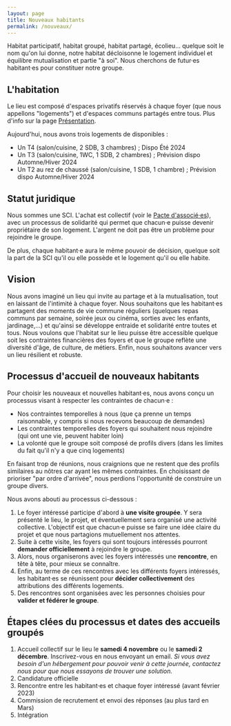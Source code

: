 ```yaml
---
layout: page
title: Nouveaux habitants
permalink: /nouveaux/
---
```


Habitat participatif, habitat groupé, habitat partagé, écolieu... quelque soit le nom qu'on lui donne, notre habitat décloisonne le logement individuel et équilibre mutualisation et partie "à soi". Nous cherchons de futur·es habitant·es pour constituer notre groupe. 

## L'habitation
Le lieu est composé d'espaces privatifs réservés à chaque foyer (que nous appellons "logements") et d'espaces communs partagés entre tous. Plus d'info sur la page [Présentation](../presentation).

Aujourd'hui, nous avons trois logements de disponibles :
 - Un T4 (salon/cuisine, 2 SDB, 3 chambres) ; Dispo Été 2024
 - Un T3 (salon/cuisine, 1WC, 1 SDB, 2 chambres) ; Prévision dispo Automne/Hiver 2024
 - Un T2 au rez de chaussé (salon/cuisine, 1 SDB, 1 chambre) ; Prévision dispo Automne/Hiver 2024



## Statut juridique
Nous sommes une SCI. L'achat est collectif (voir le [Pacte d'associé·es](../documents)), avec un processus de solidarité qui permet que chacun·e puisse devenir propriétaire de son logement. L'argent ne doit pas être un problème pour rejoindre le groupe.

De plus, chaque habitant·e aura le même pouvoir de décision, quelque soit la part de la SCI qu'il ou elle possède et le logement qu'il ou elle habite. 


## Vision
Nous avons imaginé un lieu qui invite au partage et à la mutualisation, tout en laissant de l'intimité à chaque foyer. Nous souhaitons que les habitant·es partagent des moments de vie commune réguliers (quelques repas communs par semaine, soirée jeux ou cinéma, sorties avec les enfants, jardinage,...) et qu'ainsi se développe entraide et solidarité entre toutes et tous. Nous voulons que l'habitat sur le lieu puisse être accessible quelque soit les contraintes financières des foyers et que le groupe reflète une diversité d'âge, de culture, de métiers. Enfin, nous souhaitons avancer vers un lieu résilient et robuste.


## Processus d'accueil de nouveaux habitants
Pour choisir les nouveaux et nouvelles habitant·es, nous avons conçu un processus visant à respecter les contraintes de chacun·e :
 - Nos contraintes temporelles à nous (que ça prenne un temps raisonnable, y compris si nous recevons beaucoup de demandes)
 - Les contraintes temporelles des foyers qui souhaitent nous rejoindre (qui ont une vie, peuvent habiter loin)
 - La volonté que le groupe soit composé de profils divers (dans les limites du fait qu'il n'y a que cinq logements)


En faisant trop de réunions, nous craignions que ne restent que des profils similaires au nôtres car ayant les mêmes contraintes. En choisissant de prioriser "par ordre d'arrivée", nous perdions l'opportunité de construire un groupe divers.

Nous avons abouti au processus ci-dessous : 
 1. Le foyer intéressé participe d'abord à **une visite groupée**. Y sera présenté le lieu, le projet, et éventuellement sera organisé une activité collective. L'objectif est que chacun·e puisse se faire une idée claire du projet et que nous partagions mutuellement nos attentes.
 1. Suite à cette visite, les foyers qui sont toujours intéressés pourront **demander officiellement** à rejoindre le groupe. 
 1. Alors, nous organiserons avec les foyers intéressés une **rencontre**, en tête à tête, pour mieux se connaître.
 1. Enfin, au terme de ces rencontres avec les différents foyers intéressés, les habitant·es se réunissent pour **décider collectivement** des attributions des différents logements.
 1. Des rencontres sont organisées avec les personnes choisies pour **valider et fédérer le groupe**.




## Étapes clées du processus et dates des accueils groupés

 1. Accueil collectif sur le lieu le **samedi 4 novembre** ou le **samedi 2 décembre**. Inscrivez-vous en nous envoyant un email.
 *Si vous avez besoin d'un hébergement pour pouvoir venir à cette journée, contactez nous pour que nous essayons de trouver une solution.*
 1. Candidature officielle
 1. Rencontre entre les habitant·es et chaque foyer intéressé (avant février 2023)
 1. Commission de recrutement et envoi des réponses (au plus tard en Mars)
 1. Intégration
